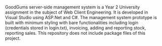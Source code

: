 GoodGums server-side management system is a Year 2 University assignment in the subject of Web Client Engineering. It is developed in Visual Studio using ASP.Net and C#. The management system prototype is built with minimum styling with bare functionalities including login (credentials stored in login.txt), invoicing, adding and reporting stock, reporting sales.  This repository does not include package files of this project.

